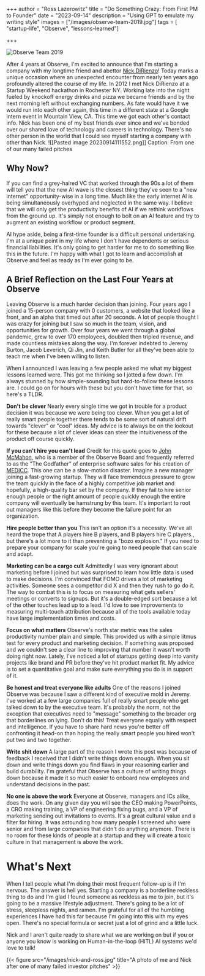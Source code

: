 +++
author = "Ross Lazerowitz"
title = "Do Something Crazy: From First PM to Founder"
date = "2023-09-14"
description = "Using GPT to emulate my writing style"
images = ["/images/observe-team-2019.jpg"]
tags = [
    "startup-life",
    "Observe",
    "lessons-learned"]

+++

![Observe Team 2019](/images/observe-team-2019.jpg)

After 4 years at Observe, I'm excited to announce that I'm starting a company with my longtime friend and abettor [Nick DiRienzo](https://nickdirienzo.com)! Today marks a unique occasion where an unexpected encounter from nearly ten years ago profoundly altered the course of my life. In 2012 I met Nick DiRienzo at a Startup Weekend hackathon in Rochester NY. Working late into the night fueled by knockoff energy drinks and pizza we became friends and by the next morning left without exchanging numbers. As fate would have it we would run into each other again, this time in a different state at a Google intern event in Mountain View, CA. This time we got each other's contact info. Nick has been one of my best friends ever since and we've bonded over our shared love of technology and careers in technology. There's no other person in the world that I could see myself starting a company with other than Nick.
![[Pasted image 20230914111552.png]]
Caption: From one of our many failed pitches

## Why Now?

If you can find a grey-haired VC that worked through the 90s a lot of them will tell you that the new AI wave is the closest thing they've seen to a "new internet" opportunity-wise in a long time. Much like the early internet AI is being simultaneously overhyped and neglected in the same way. I believe that we will only get the productivity benefits of AI if we rethink workflows from the ground up. It's simply not enough to bolt on an AI feature and try to augment an existing workflow or product segment.

AI hype aside, being a first-time founder is a difficult personal undertaking. I'm at a unique point in my life where I don't have dependents or serious financial liabilities. It's only going to get harder for me to do something like this in the future. I'm happy with what I got to learn and accomplish at Observe and feel as ready as I'm ever going to be.

## A Brief Reflection on the Last Four Years at Observe

Leaving Observe is a much harder decision than joining. Four years ago I joined a 15-person company with 0 customers, a website that looked like a front, and an alpha that timed out after 20 seconds. A lot of people thought I was crazy for joining but I saw so much in the team, vision, and opportunities for growth. Over four years we went through a global pandemic, grew to over 170 employees, doubled then tripled revenue, and made countless mistakes along the way. I'm forever indebted to Jeremy Burton, Jacob Leverich, Qi Jin, and Keith Butler for all they've been able to teach me when I've been willing to listen.

When I announced I was leaving a few people asked me what my biggest lessons learned were. This got me thinking so I jotted a few down. I'm always stunned by how simple-sounding but hard-to-follow these lessons are. I could go on for hours with these but you don't have time for that, so here's a TLDR.

**Don't be clever**
Nearly every single time we got in trouble for a product decision it was because we were being too clever. When you get a lot of really smart people together there tends to be some sort of natural drift towards "clever" or "cool" ideas. My advice is to always be on the lookout for these because a lot of clever ideas can steer the intuitiveness of the product off course quickly.

**If you can't hire you can't lead**
Credit for this quote goes to [John McMahon](https://www.linkedin.com/in/johnmcmahon1/), who is a member of the Observe Board and frequently referred to as the "The Godfather" of enterprise software sales for his creation of [MEDICC](https://meddic.academy/definition-meddic/). This one can be a slow-motion disaster. Imagine a new manager joining a fast-growing startup. They will face tremendous pressure to grow the team quickly in the face of a highly competitive job market and hopefully, a high-quality bar set by the company. If they fail to hire senior enough people or the right amount of people quickly enough the entire company will eventually be hamstrung by this team. It's important to root out managers like this before they become the failure point for an organization.

**Hire people better than you**
This isn't an option it's a necessity. We've all heard the trope that A players hire B players, and B players hire C players., but there's a lot more to it than preventing a "bozo explosion." If you need to prepare your company for scale you're going to need people that can scale and adapt.

**Marketing can be a cargo cult**
Admittedly I was very ignorant about marketing before I joined but was surprised to learn how little data is used to make decisions. I'm convinced that FOMO drives a lot of marketing activities. Someone sees a competitor did X and then they rush to go do it. The way to combat this is to focus on measuring what gets sellers' meetings or converts to signups. But it's a double-edged sort because a lot of the other touches lead up to a lead. I'd love to see improvements to measuring multi-touch attribution because all of the tools available today have large implementation times and costs.

**Focus on what matters**
Observe's north star metric was the sales productivity number plain and simple. This provided us with a simple litmus test for every product and marketing decision. If something was proposed and we couldn't see a clear line to improving that number it wasn't worth doing right now. Lately, I've noticed a lot of startups getting deep into vanity projects like brand and PR before they've hit product market fit. My advice is to set a quantitative goal and make sure everything you do is in support of it.

**Be honest and treat everyone like adults**
One of the reasons I joined Observe was because I saw a different kind of executive mold in Jeremy. I've worked at a few large companies full of really smart people who get talked down to by the executive team. It's probably the norm, not the exception that executives need to "message" something to the broader org that borderlines on lying. Don't do this! Treat everyone equally with respect and intelligence. If you have to share hard news you're better off confronting it head-on than hoping the really smart people you hired won't put two and two together.

**Write shit down**
A large part of the reason I wrote this post was because of feedback I received that I didn't write things down enough. When you sit down and write things down you find flaws in your reasoning earlier and build durability. I'm grateful that Observe has a culture of writing things down because it made it so much easier to onboard new employees and understand decisions in the past.

**No one is above the work**
Everyone at Observe, managers and ICs alike, does the work. On any given day you will see the CEO making PowerPoints, a CRO making training, a VP of engineering fixing bugs, and a VP of marketing sending out invitations to events. It's a great cultural value and a filter for hiring. It was astounding how many people I screened who were senior and from large companies that didn't do anything anymore. There is no room for these kinds of people at a startup and they will create a toxic culture in that management is above the work.

# What's Next

When I tell people what I'm doing their most frequent follow-up is if I'm nervous. The answer is hell yes. Starting a company is a borderline reckless thing to do and I'm glad I found someone as reckless as me to join, but it's going to be a massive lifestyle adjustment. There's going to be a lot of stress, sleepless nights, and ramen. I'm grateful for all of the humbling experiences I have had this far because I'm going into this with my eyes open. There's no special formula or secret just a lot of grind and a little luck.

Nick and I aren't quite ready to share what we are working on but if you or anyone you know is working on Human-in-the-loop (HITL) AI systems we'd love to talk!

{{< figure src="/images/nick-and-ross.jpg" title="A photo of me and Nick after one of many failed investor pitches" >}}
